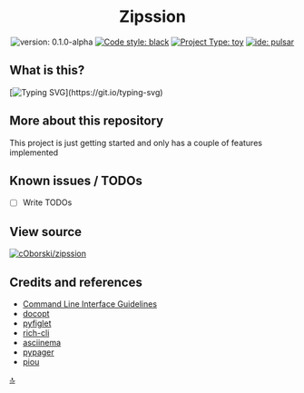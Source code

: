 <center>

# Zipssion
![version: 0.1.0-alpha](https://img.shields.io/badge/0.1.0-alpha?style=plastic&logoSize=auto&label=version&labelColor=black&color=blue&link=https%3A%2F%2Fsemver.org%2F) [![Code style: black](https://img.shields.io/badge/code%20style-black-000000.svg)](https://github.com/psf/black) [![Project Type: toy](https://img.shields.io/badge/project%20type-toy-blue)](https://project-types.github.io/#toy) [![ide: pulsar](https://87dx2k69x4yr.runkit.sh)](https://pulsar-edit.dev/)
</center>

## What is this?
[![Typing SVG](https://readme-typing-svg.demolab.com?font=Fira+Code&pause=1000&color=70A909&background=00000098&multiline=true&width=435&height=150&lines=Zipssion+is+a+command+line+program;that+aids+in+the+design+and;reverse+engineering+of+custom;file+types.)](https://git.io/typing-svg)

## More about this repository

This project is just getting started and only has a couple of features implemented

## Known issues / TODOs

- [ ] Write TODOs

## View source

[![cOborski/zipssion](https://img.shields.io/static/v1?label=cOborski&message=zipssion&color=yellow&logo=github)](https://github.com/coborski/zipssion/)


## Credits and references

- [Command Line Interface Guidelines](https://clig.dev/)
- [docopt](https://github.com/docopt/docopt)
- [pyfiglet](https://github.com/pwaller/pyfiglet)
- [rich-cli](https://github.com/Textualize/rich-cli)
- [asciinema](https://asciinema.org/)
- [pypager](https://github.com/prompt-toolkit/pypager)
- [piou](https://github.com/andarius/piou)

[🔝](#zipssion)
